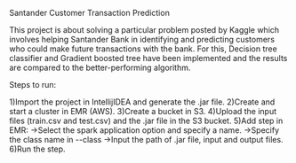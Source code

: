 Santander Customer Transaction Prediction

This project is about solving a particular problem posted by Kaggle which involves helping Santander Bank in identifying 
and predicting customers who could make future transactions with the bank. For this, Decision tree classifier and 
Gradient boosted tree have been implemented and the results are compared to the better-performing algorithm.

Steps to run:

1)Import the project in IntellijIDEA and generate the .jar file.
2)Create and start a cluster in EMR (AWS).
3)Create a bucket in S3. 
4)Upload the input files (train.csv and test.csv) and the .jar file in the S3 bucket.
5)Add step in EMR:
	->Select the spark application option and specify a name.
	->Specify the class name in --class
	->Input the path of .jar file, input and output files.
6)Run the step.
